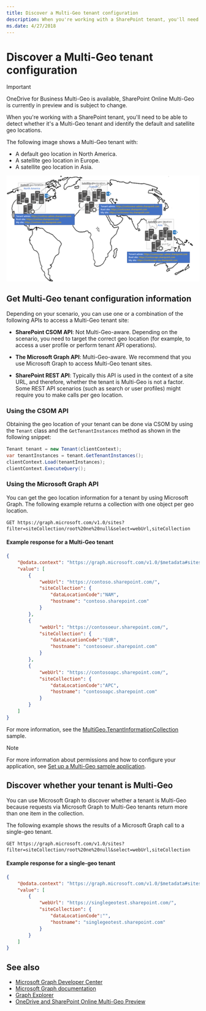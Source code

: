 ```yaml
---
title: Discover a Multi-Geo tenant configuration
description: When you're working with a SharePoint tenant, you'll need to be able to detect whether it's a Multi-Geo tenant and identify the default and satellite geo locations. 
ms.date: 4/27/2018
---
```


# Discover a Multi-Geo tenant configuration

> [!IMPORTANT] 
> OneDrive for Business Multi-Geo is available, SharePoint Online Multi-Geo is currently in preview and is subject to change.

When you're working with a SharePoint tenant, you'll need to be able to detect whether it's a Multi-Geo tenant and identify the default and satellite geo locations. 

The following image shows a Multi-Geo tenant with:

- A default geo location in North America.
- A satellite geo location in Europe.
- A satellite geo location in Asia.

![A world map showing a default geo location in North America, and satellite geo locations in Europe and Asia, with language-specific tenant admin, root, and my site URLs](media/multigeo/multigeodiscovery_intro.png)

## Get Multi-Geo tenant configuration information

Depending on your scenario, you can use one or a combination of the following APIs to access a Multi-Geo tenant site:

- **SharePoint CSOM API**: Not Multi-Geo-aware. Depending on the scenario, you need to target the correct geo location (for example, to access a user profile or perform tenant API operations). 

- **The Microsoft Graph API**: Multi-Geo-aware. We recommend that you use Microsoft Graph to access Multi-Geo tenant sites. 

- **SharePoint REST API**: Typically this API is used in the context of a site URL, and therefore, whether the tenant is Multi-Geo is not a factor. Some REST API scenarios (such as search or user profiles) might require you to make calls per geo location. 


### Using the CSOM API

Obtaining the geo location of your tenant can be done via CSOM by using the `Tenant` class and the `GetTenantInstances` method as shown in the following snippet:

```csharp
Tenant tenant = new Tenant(clientContext);
var tenantInstances = tenant.GetTenantInstances();
clientContext.Load(tenantInstances);
clientContext.ExecuteQuery();
```

### Using the Microsoft Graph API

You can get the geo location information for a tenant by using Microsoft Graph. The following example returns a collection with one object per geo location.

```
GET https://graph.microsoft.com/v1.0/sites?filter=siteCollection/root%20ne%20null&select=webUrl,siteCollection
```

#### Example response for a Multi-Geo tenant

```json
{
    "@odata.context": "https://graph.microsoft.com/v1.0/$metadata#sites",
    "value": [
        {
            "webUrl": "https://contoso.sharepoint.com/",
            "siteCollection": {
                "dataLocationCode":"NAM",
                "hostname": "contoso.sharepoint.com"
            }
        },
        {
            "webUrl": "https://contosoeur.sharepoint.com/",
            "siteCollection": {
                "dataLocationCode":"EUR",
                "hostname": "contosoeur.sharepoint.com"
            }
        },
        {
            "webUrl": "https://contosoapc.sharepoint.com/",
            "siteCollection": {
                "dataLocationCode":"APC",
                "hostname": "contosoapc.sharepoint.com"
            }
        }
    ]
}
```

For more information, see the [MultiGeo.TenantInformationCollection](https://github.com/SharePoint/PnP/tree/dev/Samples/MultiGeo.TenantInformationCollection) sample.

> [!NOTE] 
> For more information about permissions and how to configure your application, see [Set up a Multi-Geo sample application](multigeo-sampleapplicationsetup.md).

## Discover whether your tenant is Multi-Geo 

You can use Microsoft Graph to discover whether a tenant is Multi-Geo because requests via Microsoft Graph to Multi-Geo tenants return more than one item in the collection. 

The following example shows the results of a Microsoft Graph call to a single-geo tenant.

<!-- Not sure where the output for a Multi-Geo tenant is. Provide a link? -->

```
GET https://graph.microsoft.com/v1.0/sites?filter=siteCollection/root%20ne%20null&select=webUrl,siteCollection
```

#### Example response for a single-geo tenant

```json
{
    "@odata.context": "https://graph.microsoft.com/v1.0/$metadata#sites",
    "value": [
        {
            "webUrl": "https://singlegeotest.sharepoint.com/",
            "siteCollection": {
                "dataLocationCode":"",
                "hostname": "singlegeotest.sharepoint.com"
            }
        }
    ]
}
```

## See also

- [Microsoft Graph Developer Center](https://developer.microsoft.com/en-us/graph)
- [Microsoft Graph documentation](https://developer.microsoft.com/en-us/graph/docs/concepts/overview)
- [Graph Explorer](https://developer.microsoft.com/en-us/graph/graph-explorer)
- [OneDrive and SharePoint Online Multi-Geo Preview](multigeo-introduction.md)